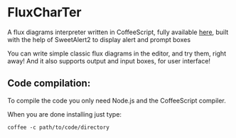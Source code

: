# FluxCharTer
A flux diagrams interpreter written in CoffeeScript, fully available [here](http://piripant.github.io/fluxcharter), built with the help of SweetAlert2 to display alert and prompt boxes

You can write simple classic flux diagrams in the editor, and try them, right away!
And it also supports output and input boxes, for user interface!

## Code compilation:

To compile the code you only need Node.js and the CoffeeScript compiler.

When you are done installing just type:

```
coffee -c path/to/code/directory
```
